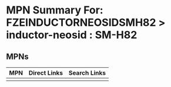 



# MPN Summary For: FZEINDUCTORNEOSIDSMH82 > inductor-neosid : SM-H82

## MPNs
  

|MPN|Direct Links|Search Links|
| :--- | :--- | :--- |
||||
